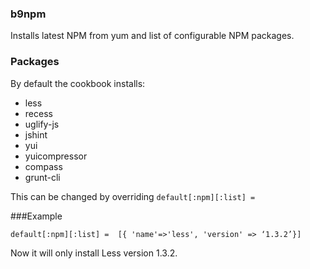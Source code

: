 ### b9npm

Installs latest NPM from yum and list of configurable NPM packages.

### Packages

By default the cookbook installs:

* less
* recess
* uglify-js
* jshint
* yui
* yuicompressor
* compass
* grunt-cli

This can be changed by overriding `default[:npm][:list] =`

###Example

`default[:npm][:list] = 
[{ 'name'=>'less', 'version' => ‘1.3.2’}]`

Now it will only install Less version 1.3.2.